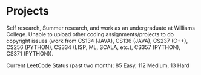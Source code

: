# Projects
Self research, Summer research, and work as an undergraduate at Williams College. Unable to upload other coding assignments/projects to do copyright issues (work from CS134 (JAVA), CS136 (JAVA), CS237 (C++), CS256 (PYTHON), CS334 (LISP, ML, SCALA, etc.), CS357 (PYTHON), CS371 (PYTHON)). 

Current LeetCode Status (past two month):
85 Easy, 112 Medium, 13 Hard
